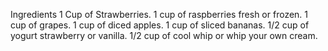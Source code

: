 Ingredients
1 Cup of Strawberries.
1 cup of raspberries fresh or frozen.
1 cup of grapes.
1 cup of diced apples.
1 cup of sliced bananas.
1/2 cup of yogurt strawberry or vanilla.
1/2 cup of cool whip or whip your own cream.